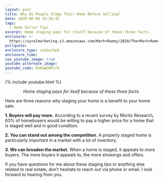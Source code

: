 ```yaml
---
layout: post
title: Why Do People Stage Their Home Before Selling?
date: 2020-06-08 15:56:42
tags:
  - Home Seller Tips
excerpt: Home staging pays for itself because of these three facts.
enclosure: >-
  https://vyralmarketing.s3.amazonaws.com/Mark+Ramey/2020/The+Mark+Ramey+Group-+%5B23-24%5D+_+Staging.mp4
pullquote:
enclosure_type: video/mp4
enclosure_time:
use_youtube_image: true
youtube_alternate_image:
youtube_code: RS8uWZNPIrU
---
```


{% include youtube.html %}

<p style="text-align: center;"><em>Home staging pays for itself because of these three facts.</em></p>

Here are three reasons why staging your home is a benefit to your home sale:

**1\. Buyers will pay more.** According to a recent survey by Moritz Research, 63% of homebuyers would be willing to pay a higher price for a home that is staged well and in good condition.

**2\. You can stand out among the competition.** A properly staged home is particularly important in a market with a lot of inventory.

**3\. We can broaden the market.** When a home is staged, it appeals to more buyers. The more buyers it appeals to, the more showings and offers.

If you have questions for me about these staging tips or anything else related to real estate, don’t hesitate to reach out via phone or email. I look forward to hearing from you.